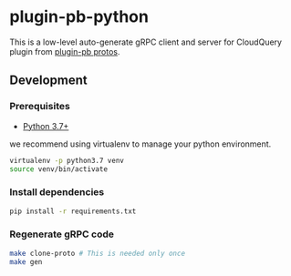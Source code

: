 # plugin-pb-python

This is a low-level auto-generate gRPC client and server for CloudQuery plugin from [plugin-pb protos](https://github.com/cloudquery/plugin-pb).

## Development

### Prerequisites

- [Python 3.7+](https://www.python.org/downloads/)

we recommend using virtualenv to manage your python environment.

```bash
virtualenv -p python3.7 venv
source venv/bin/activate
```

### Install dependencies

```bash
pip install -r requirements.txt
```

### Regenerate gRPC code

```bash
make clone-proto # This is needed only once
make gen
```

